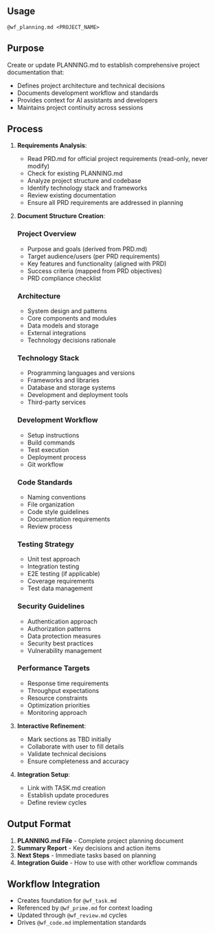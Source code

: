 ## Usage
`@wf_planning.md <PROJECT_NAME>`

## Purpose
Create or update PLANNING.md to establish comprehensive project documentation that:
- Defines project architecture and technical decisions
- Documents development workflow and standards
- Provides context for AI assistants and developers
- Maintains project continuity across sessions

## Process
1. **Requirements Analysis**:
   - Read PRD.md for official project requirements (read-only, never modify)
   - Check for existing PLANNING.md
   - Analyze project structure and codebase
   - Identify technology stack and frameworks
   - Review existing documentation
   - Ensure all PRD requirements are addressed in planning

2. **Document Structure Creation**:
   ### Project Overview
   - Purpose and goals (derived from PRD.md)
   - Target audience/users (per PRD requirements)
   - Key features and functionality (aligned with PRD)
   - Success criteria (mapped from PRD objectives)
   - PRD compliance checklist

   ### Architecture
   - System design and patterns
   - Core components and modules
   - Data models and storage
   - External integrations
   - Technology decisions rationale

   ### Technology Stack
   - Programming languages and versions
   - Frameworks and libraries
   - Database and storage systems
   - Development and deployment tools
   - Third-party services

   ### Development Workflow
   - Setup instructions
   - Build commands
   - Test execution
   - Deployment process
   - Git workflow

   ### Code Standards
   - Naming conventions
   - File organization
   - Code style guidelines
   - Documentation requirements
   - Review process

   ### Testing Strategy
   - Unit test approach
   - Integration testing
   - E2E testing (if applicable)
   - Coverage requirements
   - Test data management

   ### Security Guidelines
   - Authentication approach
   - Authorization patterns
   - Data protection measures
   - Security best practices
   - Vulnerability management

   ### Performance Targets
   - Response time requirements
   - Throughput expectations
   - Resource constraints
   - Optimization priorities
   - Monitoring approach

3. **Interactive Refinement**:
   - Mark sections as TBD initially
   - Collaborate with user to fill details
   - Validate technical decisions
   - Ensure completeness and accuracy

4. **Integration Setup**:
   - Link with TASK.md creation
   - Establish update procedures
   - Define review cycles

## Output Format
1. **PLANNING.md File** - Complete project planning document
2. **Summary Report** - Key decisions and action items
3. **Next Steps** - Immediate tasks based on planning
4. **Integration Guide** - How to use with other workflow commands

## Workflow Integration
- Creates foundation for `@wf_task.md`
- Referenced by `@wf_prime.md` for context loading
- Updated through `@wf_review.md` cycles
- Drives `@wf_code.md` implementation standards